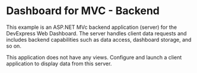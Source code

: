 # Dashboard for MVC - Backend

This example is an ASP.NET MVc backend application (server) for the DevExpress Web Dashboard. The server handles client data requests and includes backend capabilities such as data access, dashboard storage, and so on.

This application does not have any views. Configure and launch a client application to display data from this server.
